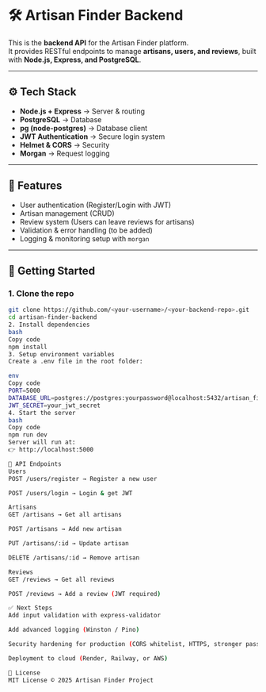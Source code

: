 # 🛠 Artisan Finder Backend

This is the **backend API** for the Artisan Finder platform.  
It provides RESTful endpoints to manage **artisans, users, and reviews**, built with **Node.js, Express, and PostgreSQL**.

---

## ⚙️ Tech Stack
- **Node.js + Express** → Server & routing  
- **PostgreSQL** → Database  
- **pg (node-postgres)** → Database client  
- **JWT Authentication** → Secure login system  
- **Helmet & CORS** → Security  
- **Morgan** → Request logging  

---

## 📌 Features
- User authentication (Register/Login with JWT)  
- Artisan management (CRUD)  
- Review system (Users can leave reviews for artisans)  
- Validation & error handling (to be added)  
- Logging & monitoring setup with `morgan`

---

## 🚀 Getting Started

### 1. Clone the repo
```bash
git clone https://github.com/<your-username>/<your-backend-repo>.git
cd artisan-finder-backend
2. Install dependencies
bash
Copy code
npm install
3. Setup environment variables
Create a .env file in the root folder:

env
Copy code
PORT=5000
DATABASE_URL=postgres://postgres:yourpassword@localhost:5432/artisan_finder
JWT_SECRET=your_jwt_secret
4. Start the server
bash
Copy code
npm run dev
Server will run at:
👉 http://localhost:5000

📡 API Endpoints
Users
POST /users/register → Register a new user

POST /users/login → Login & get JWT

Artisans
GET /artisans → Get all artisans

POST /artisans → Add new artisan

PUT /artisans/:id → Update artisan

DELETE /artisans/:id → Remove artisan

Reviews
GET /reviews → Get all reviews

POST /reviews → Add a review (JWT required)

✅ Next Steps
Add input validation with express-validator

Add advanced logging (Winston / Pino)

Security hardening for production (CORS whitelist, HTTPS, stronger password rules)

Deployment to cloud (Render, Railway, or AWS)

📜 License
MIT License © 2025 Artisan Finder Project